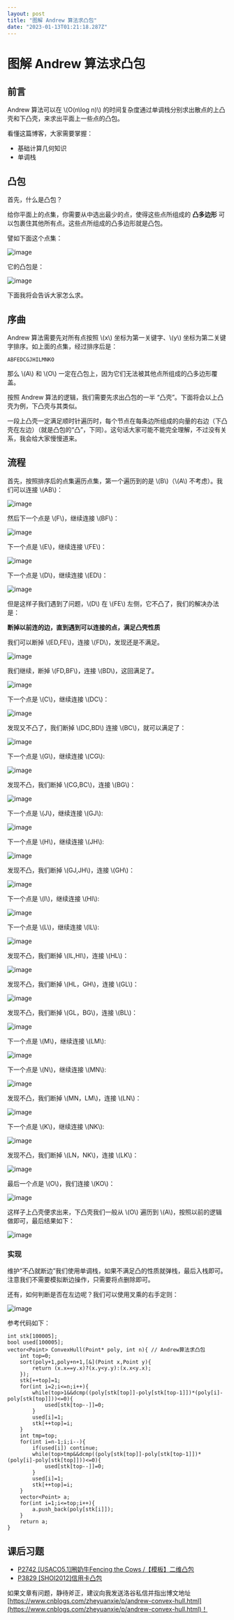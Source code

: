 ```yaml
---
layout: post
title: "图解 Andrew 算法求凸包"
date: "2023-01-13T01:21:18.287Z"
---
```

图解 Andrew 算法求凸包
===============

前言
--

Andrew 算法可以在 \\(O(n\\log n)\\) 的时间复杂度通过单调栈分别求出散点的上凸壳和下凸壳，来求出平面上一些点的凸包。

看懂这篇博客，大家需要掌握：

*   基础计算几何知识
*   单调栈

凸包
--

首先，什么是凸包？

给你平面上的点集，你需要从中选出最少的点，使得这些点所组成的 **凸多边形** 可以包裹住其他所有点。这些点所组成的凸多边形就是凸包。

譬如下面这个点集：

![image](https://img2023.cnblogs.com/blog/2926148/202301/2926148-20230113083347117-757888341.png)

它的凸包是：

![image](https://img2023.cnblogs.com/blog/2926148/202301/2926148-20230113091108865-1697235790.png)

下面我将会告诉大家怎么求。

序曲
--

Andrew 算法需要先对所有点按照 \\(x\\) 坐标为第一关键字、\\(y\\) 坐标为第二关键字排序。如上面的点集，经过排序后是：

    ABFEDCGJHILMNKO
    

那么 \\(A\\) 和 \\(O\\) 一定在凸包上，因为它们无法被其他点所组成的凸多边形覆盖。

按照 Andrew 算法的逻辑，我们需要先求出凸包的一半 “凸壳”。下面将会以上凸壳为例，下凸壳与其类似。

一段上凸壳一定满足顺时针遍历时，每个节点在每条边所组成的向量的右边（下凸壳在左边）（就是凸包的“凸”，下同）。这句话大家可能不能完全理解，不过没有关系，我会给大家慢慢道来。

流程
--

首先，按照排序后的点集遍历点集，第一个遍历到的是 \\(B\\)（\\(A\\) 不考虑）。我们可以连接 \\(AB\\)：

![image](https://img2023.cnblogs.com/blog/2926148/202301/2926148-20230113084436605-2120451163.png)

然后下一个点是 \\(F\\)，继续连接 \\(BF\\)：

![image](https://img2023.cnblogs.com/blog/2926148/202301/2926148-20230113084617146-2028445919.png)

下一个点是 \\(E\\)，继续连接 \\(FE\\)：

![image](https://img2023.cnblogs.com/blog/2926148/202301/2926148-20230113084716730-1369805641.png)

下一个点是 \\(D\\)，继续连接 \\(ED\\)：

![image](https://img2023.cnblogs.com/blog/2926148/202301/2926148-20230113084840002-113925812.png)

但是这样子我们遇到了问题，\\(D\\) 在 \\(FE\\) 左侧，它不凸了，我们的解决办法是：

**断掉以前连的边，直到遇到可以连接的点，满足凸壳性质**

我们可以断掉 \\(ED,FE\\)，连接 \\(FD\\)，发现还是不满足。

![image](https://img2023.cnblogs.com/blog/2926148/202301/2926148-20230113085125268-1673998028.png)

我们继续，断掉 \\(FD,BF\\)，连接 \\(BD\\)，这回满足了。

![image](https://img2023.cnblogs.com/blog/2926148/202301/2926148-20230113085206221-1077373373.png)

下一个点是 \\(C\\)，继续连接 \\(DC\\)：

![image](https://img2023.cnblogs.com/blog/2926148/202301/2926148-20230113085315426-1874485673.png)

发现又不凸了，我们断掉 \\(DC,BD\\) 连接 \\(BC\\)，就可以满足了：

![image](https://img2023.cnblogs.com/blog/2926148/202301/2926148-20230113085435230-511233520.png)

下一个点是 \\(G\\)，继续连接 \\(CG\\):

![image](https://img2023.cnblogs.com/blog/2926148/202301/2926148-20230113085557460-287357861.png)

发现不凸，我们断掉 \\(CG,BC\\)，连接 \\(BG\\)：

![image](https://img2023.cnblogs.com/blog/2926148/202301/2926148-20230113085642100-350248320.png)

下一个点是 \\(J\\)，继续连接 \\(GJ\\):

![image](https://img2023.cnblogs.com/blog/2926148/202301/2926148-20230113085809997-1655670901.png)

下一个点是 \\(H\\)，继续连接 \\(JH\\):

![image](https://img2023.cnblogs.com/blog/2926148/202301/2926148-20230113085907122-511999234.png)

发现不凸，我们断掉 \\(GJ,JH\\)，连接 \\(GH\\)：

![image](https://img2023.cnblogs.com/blog/2926148/202301/2926148-20230113090003926-1731951362.png)

下一个点是 \\(I\\)，继续连接 \\(HI\\):

![image](https://img2023.cnblogs.com/blog/2926148/202301/2926148-20230113090046165-1621974272.png)

下一个点是 \\(L\\)，继续连接 \\(IL\\):

![image](https://img2023.cnblogs.com/blog/2926148/202301/2926148-20230113090120886-2030120110.png)

发现不凸，我们断掉 \\(IL,HI\\)，连接 \\(HL\\)：

![image](https://img2023.cnblogs.com/blog/2926148/202301/2926148-20230113090205106-1176590331.png)

发现不凸，我们断掉 \\(HL，GH\\)，连接 \\(GL\\)：

![image](https://img2023.cnblogs.com/blog/2926148/202301/2926148-20230113090300811-690959940.png)

发现不凸，我们断掉 \\(GL，BG\\)，连接 \\(BL\\)：

![image](https://img2023.cnblogs.com/blog/2926148/202301/2926148-20230113090342858-779487380.png)

下一个点是 \\(M\\)，继续连接 \\(LM\\):

![image](https://img2023.cnblogs.com/blog/2926148/202301/2926148-20230113090424724-555639985.png)

下一个点是 \\(N\\)，继续连接 \\(MN\\):

![image](https://img2023.cnblogs.com/blog/2926148/202301/2926148-20230113090559585-1244050576.png)

发现不凸，我们断掉 \\(MN，LM\\)，连接 \\(LN\\)：

![image](https://img2023.cnblogs.com/blog/2926148/202301/2926148-20230113090653088-1956214680.png)

下一个点是 \\(K\\)，继续连接 \\(NK\\):

![image](https://img2023.cnblogs.com/blog/2926148/202301/2926148-20230113090737382-1814152100.png)

发现不凸，我们断掉 \\(LN，NK\\)，连接 \\(LK\\)：

![image](https://img2023.cnblogs.com/blog/2926148/202301/2926148-20230113090823291-762285756.png)

最后一个点是 \\(O\\)，我们连接 \\(KO\\)：

![image](https://img2023.cnblogs.com/blog/2926148/202301/2926148-20230113090933571-175964832.png)

这样子上凸壳便求出来，下凸壳我们一般从 \\(O\\) 遍历到 \\(A\\)，按照以前的逻辑做即可，最后结果如下：

![image](https://img2023.cnblogs.com/blog/2926148/202301/2926148-20230113091104632-591744389.png)

### 实现

维护“不凸就断边”我们使用单调栈，如果不满足凸的性质就弹栈，最后入栈即可。注意我们不需要模拟断边操作，只需要将点删除即可。

还有，如何判断是否在左边呢？我们可以使用叉乘的右手定则：

![image](https://img2023.cnblogs.com/blog/2926148/202301/2926148-20230113091537071-1550704820.png)

参考代码如下：

    int stk[100005];
    bool used[100005];
    vector<Point> ConvexHull(Point* poly, int n){ // Andrew算法求凸包
        int top=0;
        sort(poly+1,poly+n+1,[&](Point x,Point y){
            return (x.x==y.x)?(x.y<y.y):(x.x<y.x);
        });
        stk[++top]=1;
        for(int i=2;i<=n;i++){
            while(top>1&&dcmp((poly[stk[top]]-poly[stk[top-1]])*(poly[i]-poly[stk[top]]))<=0){
                used[stk[top--]]=0;
            }
            used[i]=1;
            stk[++top]=i;
        }
        int tmp=top;
        for(int i=n-1;i;i--){
            if(used[i]) continue;
            while(top>tmp&&dcmp((poly[stk[top]]-poly[stk[top-1]])*(poly[i]-poly[stk[top]]))<=0){
                used[stk[top--]]=0;
            }
            used[i]=1;
            stk[++top]=i;
        }
        vector<Point> a;
        for(int i=1;i<=top;i++){
            a.push_back(poly[stk[i]]);
        }
        return a;
    }
    

课后习题
----

*   [P2742 \[USACO5.1\]圈奶牛Fencing the Cows /【模板】二维凸包](https://www.luogu.com.cn/problem/P2742)
*   [P3829 \[SHOI2012\]信用卡凸包](https://www.luogu.com.cn/problem/P3829)

如果文章有问题，静待斧正，建议向我发送洛谷私信并指出博文地址 [https://www.cnblogs.com/zheyuanxie/p/andrew-convex-hull.html](https://www.cnblogs.com/zheyuanxie/p/andrew-convex-hull.html)！